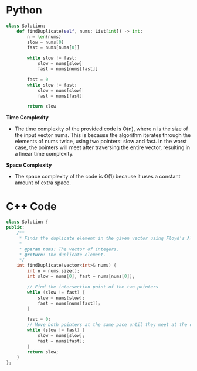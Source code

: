 # Python
```python
class Solution:
    def findDuplicate(self, nums: List[int]) -> int:
        n = len(nums)
        slow = nums[0]
        fast = nums[nums[0]]

        while slow != fast:
            slow = nums[slow]
            fast = nums[nums[fast]]

        fast = 0
        while slow != fast:
            slow = nums[slow]
            fast = nums[fast]

        return slow
```

**Time Complexity**
- The time complexity of the provided code is O(n), where n is the size of the input vector nums. This is because the algorithm iterates through the elements of nums twice, using two pointers: slow and fast. In the worst case, the pointers will meet after traversing the entire vector, resulting in a linear time complexity.

**Space Complexity**
- The space complexity of the code is O(1) because it uses a constant amount of extra space.

# C++ Code
```cpp
class Solution {
public:
    /**
     * Finds the duplicate element in the given vector using Floyd's Algorithm.
     *
     * @param nums: The vector of integers.
     * @return: The duplicate element.
     */
    int findDuplicate(vector<int>& nums) {
        int n = nums.size();
        int slow = nums[0], fast = nums[nums[0]];

        // Find the intersection point of the two pointers
        while (slow != fast) {
            slow = nums[slow];
            fast = nums[nums[fast]];
        }

        fast = 0;
        // Move both pointers at the same pace until they meet at the duplicate element
        while (slow != fast) {
            slow = nums[slow];
            fast = nums[fast];
        }
        return slow;
    }
};
```
